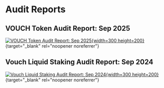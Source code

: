 # Audit Reports


## VOUCH Token Audit Report: Sep 2025
[![VOUCH Token Audit Report: Sep 2025](/image/Credshield_VOUCH_Audit.png){width=300 height=200}](/downloads/Vouch_Audit_Report_Credshield.pdf){target="_blank" rel="noopener noreferrer"}



## Vouch Liquid Staking Audit Report: Sep 2024
[![Vouch Liquid Staking Audit Report: Sep 2024](/image/Credshield_Audit.png){width=300 height=200}](/downloads/LSD_Audit_Report_Credshield.pdf){target="_blank" rel="noopener noreferrer"}

